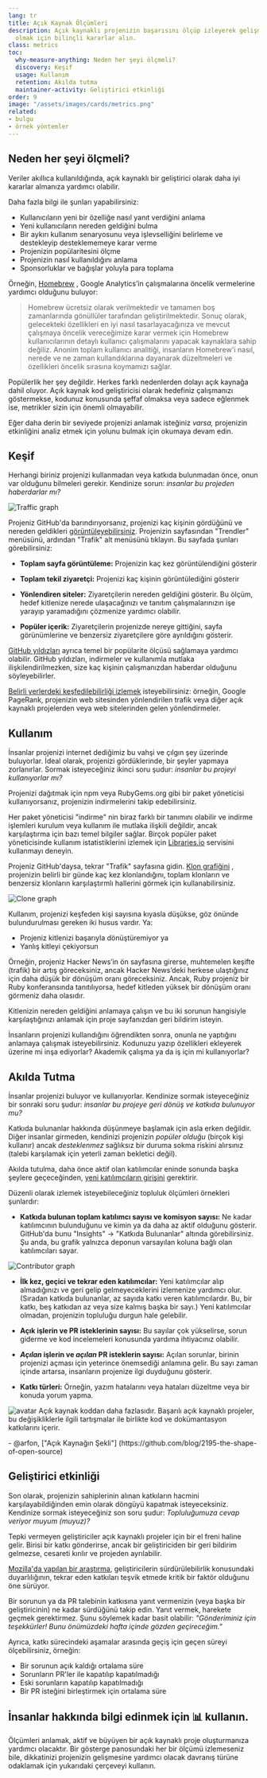 ```yaml
---
lang: tr
title: Açık Kaynak Ölçümleri
description: Açık kaynaklı projenizin başarısını ölçüp izleyerek gelişmesine yardımcı
  olmak için bilinçli kararlar alın.
class: metrics
toc:
  why-measure-anything: Neden her şeyi ölçmeli?
  discovery: Keşif
  usage: Kullanım
  retention: Akılda tutma
  maintainer-activity: Geliştirici etkinliği
order: 9
image: "/assets/images/cards/metrics.png"
related:
- bulgu
- örnek yöntemler
---
```


## Neden her şeyi ölçmeli?

Veriler akıllıca kullanıldığında, açık kaynaklı bir geliştirici olarak daha iyi kararlar almanıza yardımcı olabilir.

Daha fazla bilgi ile şunları yapabilirsiniz:

- Kullanıcıların yeni bir özelliğe nasıl yanıt verdiğini anlama
- Yeni kullanıcıların nereden geldiğini bulma
- Bir aykırı kullanım senaryosunu veya işlevselliğini belirleme ve destekleyip desteklememeye karar verme
- Projenizin popülaritesini ölçme
- Projenizin nasıl kullanıldığını anlama
- Sponsorluklar ve bağışlar yoluyla para toplama

Örneğin, [Homebrew](https://github.com/Homebrew/brew/blob/bbed7246bc5c5b7acb8c1d427d10b43e090dfd39/docs/Analytics.md) , Google Analytics’in çalışmalarına öncelik vermelerine yardımcı olduğunu buluyor:

> Homebrew ücretsiz olarak verilmektedir ve tamamen boş zamanlarında gönüllüler tarafından geliştirilmektedir. Sonuç olarak, gelecekteki özellikleri en iyi nasıl tasarlayacağınıza ve mevcut çalışmaya öncelik vereceğimize karar vermek için Homebrew kullanıcılarının detaylı kullanıcı çalışmalarını yapacak kaynaklara sahip değiliz. Anonim toplam kullanıcı analitiği, insanların Homebrew'i nasıl, nerede ve ne zaman kullandıklarına dayanarak düzeltmeleri ve özellikleri öncelik sırasına koymamızı sağlar.

Popülerlik her şey değildir. Herkes farklı nedenlerden dolayı açık kaynağa dahil oluyor. Açık kaynak kod geliştiricisi olarak hedefiniz çalışmanızı göstermekse, kodunuz konusunda şeffaf olmaksa veya sadece eğlenmek ise, metrikler sizin için önemli olmayabilir.

Eğer daha derin bir seviyede projenizi anlamak isteğiniz *varsa,* projenizin etkinliğini analiz etmek için yolunu bulmak için okumaya devam edin.

## Keşif

Herhangi biriniz projenizi kullanmadan veya katkıda bulunmadan önce, onun var olduğunu bilmeleri gerekir. Kendinize sorun: *insanlar bu projeden haberdarlar mı?*

![Traffic graph](/assets/images/metrics/repo_traffic_graphs_tooltip.png)

Projeniz GitHub'da barındırıyorsanız, projenizi kaç kişinin gördüğünü ve nereden geldikleri [görüntüleyebilirsiniz](https://help.github.com/articles/about-repository-graphs/#traffic). Projenizin sayfasından "Trendler" menüsünü, ardından "Trafik" alt menüsünü tıklayın. Bu sayfada şunları görebilirsiniz:

- **Toplam sayfa görüntüleme:** Projenizin kaç kez görüntülendiğini gösterir

- **Toplam tekil ziyaretçi:** Projenizi kaç kişinin görüntülediğini gösterir

- **Yönlendiren siteler:** Ziyaretçilerin nereden geldiğini gösterir. Bu ölçüm, hedef kitlenize nerede ulaşacağınızı ve tanıtım çalışmalarınızın işe yarayıp yaramadığını çözmenize yardımcı olabilir.

- **Popüler içerik:** Ziyaretçilerin projenizde nereye gittiğini, sayfa görünümlerine ve benzersiz ziyaretçilere göre ayrıldığını gösterir.

[GitHub yıldızları](https://help.github.com/articles/about-stars/) ayrıca temel bir popülarite ölçüsü sağlamaya yardımcı olabilir. GitHub yıldızları, indirmeler ve kullanımla mutlaka ilişkilendirilmezken, size kaç kişinin çalışmanızdan haberdar olduğunu söyleyebilirler.

[Belirli yerlerdeki keşfedilebilirliği izlemek](https://opensource.com/business/16/6/pirate-metrics) isteyebilirsiniz: örneğin, Google PageRank, projenizin web sitesinden yönlendirilen trafik veya diğer açık kaynaklı projelerden veya web sitelerinden gelen yönlendirmeler.

## Kullanım

İnsanlar projenizi internet dediğimiz bu vahşi ve çılgın şey üzerinde buluyorlar. İdeal olarak, projenizi gördüklerinde, bir şeyler yapmaya zorlanırlar. Sormak isteyeceğiniz ikinci soru şudur: *insanlar bu projeyi kullanıyorlar mı?*

Projenizi dağıtmak için npm veya RubyGems.org gibi bir paket yöneticisi kullanıyorsanız, projenizin indirmelerini takip edebilirsiniz.

Her paket yöneticisi "indirme" nin biraz farklı bir tanımını olabilir ve indirme işlemleri kurulum veya kullanım ile mutlaka ilişkili değildir, ancak karşılaştırma için bazı temel bilgiler sağlar. Birçok popüler paket yöneticisinde kullanım istatistiklerini izlemek için [Libraries.io](https://libraries.io/) servisini kullanmayı deneyin.

Projeniz GitHub'daysa, tekrar "Trafik" sayfasına gidin. [Klon grafiğini](https://github.com/blog/1873-clone-graphs) , projenizin belirli bir günde kaç kez klonlandığını, toplam klonların ve benzersiz klonların karşılaştırmlı hallerini görmek için kullanabilirsiniz.

![Clone graph](/assets/images/metrics/clone_graph.png)

Kullanım, projenizi keşfeden kişi sayısına kıyasla düşükse, göz önünde bulundurulması gereken iki husus vardır. Ya:

- Projeniz kitlenizi başarıyla dönüştüremiyor ya
- Yanlış kitleyi çekiyorsun

Örneğin, projeniz Hacker News’in ön sayfasına girerse, muhtemelen keşifte (trafik) bir artış göreceksiniz, ancak Hacker News’deki herkese ulaştığınız için daha düşük bir dönüşüm oranı göreceksiniz. Ancak, Ruby projeniz bir Ruby konferansında tanıtılıyorsa, hedef kitleden yüksek bir dönüşüm oranı görmeniz daha olasıdır.

Kitlenizin nereden geldiğini anlamaya çalışın ve bu iki sorunun hangisiyle karşılaştığınızı anlamak için proje sayfanızdan geri bildirim isteyin.

İnsanların projenizi kullandığını öğrendikten sonra, onunla ne yaptığını anlamaya çalışmak isteyebilirsiniz. Kodunuzu yazıp özellikleri ekleyerek üzerine mi inşa ediyorlar? Akademik çalışma ya da iş için mi kullanıyorlar?

## Akılda Tutma

İnsanlar projenizi buluyor ve kullanıyorlar. Kendinize sormak isteyeceğiniz bir sonraki soru şudur: *insanlar bu projeye geri dönüş ve katkıda bulunuyor mu?*

Katkıda bulunanlar hakkında düşünmeye başlamak için asla erken değildir. Diğer insanlar girmeden, kendinizi projenizin *popüler olduğu* (birçok kişi kullanır) ancak *desteklenmez*  sağlıksız bir duruma sokma riskini alırsınız  (talebi karşılamak için yeterli zaman bekletici değil).

Akılda tutulma, daha önce aktif olan katılımcılar eninde sonunda başka şeylere geçeceğinden, [yeni katılımcıların girişini](http://blog.abigailcabunoc.com/increasing-developer-engagement-at-mozilla-science-learning-advocacy#contributor-pathways_2) gerektirir.

Düzenli olarak izlemek isteyebileceğiniz topluluk ölçümleri örnekleri şunlardır:

- **Katkıda bulunan toplam katılımcı sayısı ve komisyon sayısı:** Ne kadar katılımcının bulunduğunu ve kimin ya da daha az aktif olduğunu gösterir. GitHub'da bunu "Insights" -> "Katkıda Bulunanlar" altında görebilirsiniz. Şu anda, bu grafik yalnızca deponun varsayılan koluna bağlı olan katılımcıları sayar.

![Contributor graph](/assets/images/metrics/repo_contributors_specific_graph.png)

- **İlk kez, geçici ve tekrar eden katılımcılar:** Yeni katılımcılar alıp almadığınızı ve geri gelip gelmeyeceklerini izlemenize yardımcı olur. (Sıradan katkıda bulunanlar, az sayıda katkı veren katılımcılardır. Bu, bir katkı, beş katkıdan az veya size kalmış başka bir sayı.) Yeni katılımcılar olmadan, projenizin topluluğu durgun hale gelebilir.

- **Açık işlerin ve PR isteklerinin sayısı:** Bu sayılar çok yükselirse, sorun giderme ve kod incelemeleri konusunda yardıma ihtiyacınız olabilir.

- ***Açılan* işlerin ve *açılan* PR isteklerin sayısı:** Açılan sorunlar, birinin projenizi açması için yeterince önemsediği anlamına gelir. Bu sayı zaman içinde artarsa, insanların projenize ilgi duyduğunu gösterir.

- **Katkı türleri:** Örneğin, yazım hatalarını veya hataları düzeltme veya bir konuda yorum yapma.

<aside markdown="1" class="pquote"><img src="https://avatars.githubusercontent.com/arfon?s=180" class="pquote-avatar" alt="avatar"> Açık kaynak koddan daha fazlasıdır. Başarılı açık kaynaklı projeler, bu değişikliklerle ilgili tartışmalar ile birlikte kod ve dokümantasyon katkılarını içerir. <p markdown="1" class="pquote-credit"> - @arfon, ["Açık Kaynağın Şekli"] (https://github.com/blog/2195-the-shape-of-open-source) </p></aside>

## Geliştirici etkinliği

Son olarak, projenizin sahiplerinin alınan katkıların hacmini karşılayabildiğinden emin olarak döngüyü kapatmak isteyeceksiniz. Kendinize sormak isteyeceğiniz son soru şudur: *Topluluğumuza cevap veriyor muyum (muyuz)?*

Tepki vermeyen geliştiriciler açık kaynaklı projeler için bir el freni haline gelir. Birisi bir katkı gönderirse, ancak bir geliştiriciden bir geri bildirim gelmezse, cesareti kırılır ve projeden ayrılabilir.

[Mozilla'da yapılan bir araştırma](https://docs.google.com/presentation/d/1hsJLv1ieSqtXBzd5YZusY-mB8e1VJzaeOmh8Q4VeMio/edit#slide=id.g43d857af8_0177), geliştiricilerin sürdürülebilirlik konusundaki duyarlılığının, tekrar eden katkıları teşvik etmede kritik bir faktör olduğunu öne sürüyor.

Bir sorunun ya da PR talebinin katkısına yanıt vermenizin (veya başka bir geliştiricinin) ne kadar sürdüğünü takip edin. Yanıt vermek, harekete geçmek gerektirmez. Şunu söylemek kadar basit olabilir: *"Gönderiminiz için teşekkürler! Bunu önümüzdeki hafta içinde gözden geçireceğim."*

Ayrıca, katkı sürecindeki aşamalar arasında geçiş için geçen süreyi ölçebilirsiniz, örneğin:

- Bir sorunun açık kaldığı ortalama süre
- Sorunların PR'ler ile kapatılıp kapatılmadığı
- Eski sorunların kapatılıp kapatılmadığı
- Bir PR isteğini birleştirmek için ortalama süre

## İnsanlar hakkında bilgi edinmek için 📊 kullanın.

Ölçümleri anlamak, aktif ve büyüyen bir açık kaynaklı proje oluşturmanıza yardımcı olacaktır. Bir gösterge panosundaki her bir ölçümü izlemeseniz bile, dikkatinizi projenizin gelişmesine yardımcı olacak davranış türüne odaklamak için yukarıdaki çerçeveyi kullanın.
